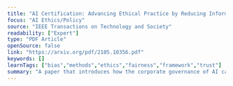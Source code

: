 ```yaml
---
title: "AI Certification: Advancing Ethical Practice by Reducing Information Asymmetries"
focus: "AI Ethics/Policy"
source: "IEEE Transactions on Technology and Society"
readability: ["Expert"]
type: "PDF Article"
openSource: false
link: "https://arxiv.org/pdf/2105.10356.pdf"
keywords: []
learnTags: ["bias","methods","ethics","fairness","framework","trust"]
summary: "A paper that introduces how the corporate governance of AI can be improved.  "
---
```

